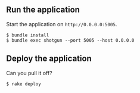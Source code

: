 ## Run the application

Start the application on `http://0.0.0.0:5005`.

    $ bundle install
    $ bundle exec shotgun --port 5005 --host 0.0.0.0

## Deploy the application

Can you pull it off?

    $ rake deploy
